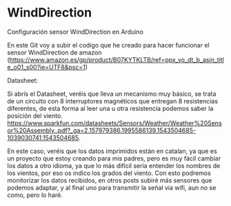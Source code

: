 # WindDirection
Configuración sensor WindDirection en Arduino

En este Git voy a subir el codigo que he creado para hacer funcionar el sensor WindDirection de amazon (https://www.amazon.es/gp/product/B07KYTKLTB/ref=ppx_yo_dt_b_asin_title_o01_s00?ie=UTF8&psc=1)


Datasheet: 

Si abrís el Datasheet, veréis que lleva un mecanismo muy básico, se trata de un circuito con 8 interruptores magnéticos que entregan 8 resistencias diferentes, de esta forma al leer una u otra resistencia podemos saber la posición del viento.
https://www.sparkfun.com/datasheets/Sensors/Weather/Weather%20Sensor%20Assembly..pdf?_ga=2.157979386.1995586139.1543504685-1039030741.1543504685.


En este caso, veréis que los datos imprimidos están en catalan, ya que es un proyecto que estoy creando para mis padres, pero es muy fácil cambiar los datos a otro idioma, ya que lo más difícil sería entender los nombres de los vientos, por eso os indico los grados del viento. Con esto podremos monitorizar los datos recibidos, en otros posts subiré más sensores que podemos adaptar, y al final uno para transmitir la señal via wifi, aun no se como, pero lo haré.
